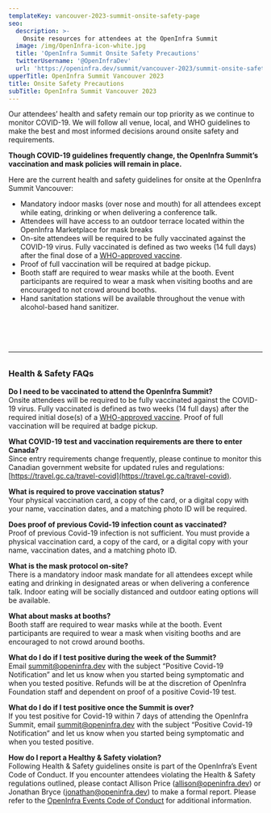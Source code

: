 ```yaml
---
templateKey: vancouver-2023-summit-onsite-safety-page
seo:
  description: >-
    Onsite resources for attendees at the OpenInfra Summit
  image: /img/OpenInfra-icon-white.jpg
  title: 'OpenInfra Summit Onsite Safety Precautions'
  twitterUsername: '@OpenInfraDev'
  url: 'https://openinfra.dev/summit/vancouver-2023/summit-onsite-safety/'
upperTitle: OpenInfra Summit Vancouver 2023
title: Onsite Safety Precautions
subTitle: OpenInfra Summit Vancouver 2023
---
```


Our attendees’ health and safety remain our top priority as we continue to monitor COVID-19. We will follow all venue, local, and WHO guidelines to make the best and most informed decisions around onsite safety and requirements.

**Though COVID-19 guidelines frequently change, the OpenInfra Summit’s vaccination and mask policies will remain in place.**

Here are the current health and safety guidelines for onsite at the OpenInfra Summit Vancouver:

- Mandatory indoor masks (over nose and mouth) for all attendees except while eating, drinking or when delivering a conference talk.
- Attendees will have access to an outdoor terrace located within the OpenInfra Marketplace for mask breaks
- On-site attendees will be required to be fully vaccinated against the COVID-19 virus. Fully vaccinated is defined as two weeks (14 full days) after the final dose of a [WHO-approved vaccine](https://covid19.trackvaccines.org/agency/who/). 
- Proof of full vaccination will be required at badge pickup.
- Booth staff are required to wear masks while at the booth. Event participants are required to wear a mask when visiting booths and are encouraged to not crowd around booths. 
- Hand sanitation stations will be available throughout the venue with alcohol-based hand sanitizer.

<hr style="margin:5rem 0 2rem;">

### Health & Safety FAQs

**Do I need to be vaccinated to attend the OpenInfra Summit?**<br>
Onsite attendees will be required to be fully vaccinated against the COVID-19 virus. Fully vaccinated is defined as two weeks (14 full days) after the required initial dose(s) of a [WHO-approved vaccine](https://covid19.trackvaccines.org/agency/who/). Proof of full vaccination will be required at badge pickup.

**What COVID-19 test and vaccination requirements are there to enter Canada?**<br>
Since entry requirements change frequently, please continue to monitor this Canadian government website for updated rules and regulations: [https://travel.gc.ca/travel-covid](https://travel.gc.ca/travel-covid).

**What is required to prove vaccination status?**<br>
Your physical vaccination card, a copy of the card, or a digital copy with your name, vaccination dates, and a matching photo ID will be required.

**Does proof of previous Covid-19 infection count as vaccinated?**<br>
Proof of previous Covid-19 infection is not sufficient. You must provide a physical vaccination card, a copy of the card, or a digital copy with your name, vaccination dates, and a matching photo ID. 

**What is the mask protocol on-site?**<br>
There is a mandatory indoor mask mandate for all attendees except while eating and drinking in designated areas or when delivering a conference talk. Indoor eating will be socially distanced and outdoor eating options will be available.

**What about masks at booths?**<br>
Booth staff are required to wear masks while at the booth. Event participants are required to wear a mask when visiting booths and are encouraged to not crowd around booths.

**What do I do if I test positive during the week of the Summit?**<br>
Email summit@openinfra.dev with the subject “Positive Covid-19 Notification” and let us know when you started being symptomatic and when you tested positive. Refunds will be at the discretion of OpenInfra Foundation staff and dependent on proof of a positive Covid-19 test.

**What do I do if I test positive once the Summit is over?**<br>
If you test positive for Covid-19 within 7 days of attending the OpenInfra Summit, email summit@openinfra.dev with the subject “Positive Covid-19 Notification” and let us know when you started being symptomatic and when you tested positive. 

**How do I report a Healthy & Safety violation?**<br>
Following Health & Safety guidelines onsite is part of the OpenInfra’s Event Code of Conduct. If you encounter attendees violating the Health & Safety regulations outlined, please contact Allison Price (allison@openinfra.dev) or Jonathan Bryce (jonathan@openinfra.dev) to make a formal report. Please refer to the [OpenInfra Events Code of Conduct](/legal/code-of-conduct/events) for additional information.
